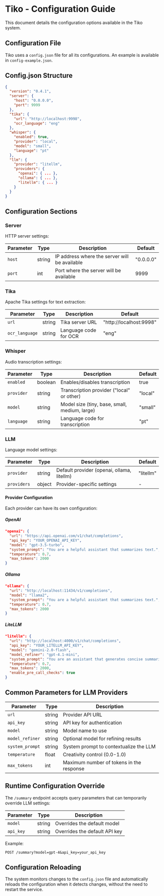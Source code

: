 # Tiko - Configuration Guide

This document details the configuration options available in the Tiko system.

## Configuration File

Tiko uses a `config.json` file for all its configurations. An example is available in `config-example.json`.

## Config.json Structure

```json
{
  "version": "0.4.1",
  "server": {
    "host": "0.0.0.0",
    "port": 9999
  },
  "tika": {
    "url": "http://localhost:9998",
    "ocr_language": "eng"
  },
  "whisper": {
    "enabled": true,
    "provider": "local",
    "model": "small",
    "language": "pt"
  },
  "llm": {
    "provider": "litellm",
    "providers": {
      "openai": { ... },
      "ollama": { ... },
      "litellm": { ... }
    }
  }
}
```

## Configuration Sections

### Server

HTTP server settings:

| Parameter | Type | Description | Default |
|-----------|------|-------------|---------|
| `host` | string | IP address where the server will be available | "0.0.0.0" |
| `port` | int | Port where the server will be available | 9999 |

### Tika

Apache Tika settings for text extraction:

| Parameter | Type | Description | Default |
|-----------|------|-------------|---------|
| `url` | string | Tika server URL | "http://localhost:9998" |
| `ocr_language` | string | Language code for OCR | "eng" |

### Whisper

Audio transcription settings:

| Parameter | Type | Description | Default |
|-----------|------|-------------|---------|
| `enabled` | boolean | Enables/disables transcription | true |
| `provider` | string | Transcription provider ("local" or other) | "local" |
| `model` | string | Model size (tiny, base, small, medium, large) | "small" |
| `language` | string | Language code for transcription | "pt" |

### LLM

Language model settings:

| Parameter | Type | Description | Default |
|-----------|------|-------------|---------|
| `provider` | string | Default provider (openai, ollama, litellm) | "litellm" |
| `providers` | object | Provider-specific settings | - |

#### Provider Configuration

Each provider can have its own configuration:

##### OpenAI

```json
"openai": {
  "url": "https://api.openai.com/v1/chat/completions",
  "api_key": "YOUR_OPENAI_API_KEY",
  "model": "gpt-3.5-turbo",
  "system_prompt": "You are a helpful assistant that summarizes text.",
  "temperature": 0.7,
  "max_tokens": 2000
}
```

##### Ollama

```json
"ollama": {
  "url": "http://localhost:11434/v1/completions",
  "model": "llama2",
  "system_prompt": "You are a helpful assistant that summarizes text.",
  "temperature": 0.7,
  "max_tokens": 2000
}
```

##### LiteLLM

```json
"litellm": {
  "url": "http://localhost:4000/v1/chat/completions",
  "api_key": "YOUR_LITELLM_API_KEY",
  "model": "gemini-2.0-flash",
  "model_refiner": "gpt-4.1-mini",
  "system_prompt": "You are an assistant that generates concise summaries of legal texts. When summarizing, produce a single response without headers or redundant information.",
  "temperature": 0.7,
  "max_tokens": 2000,
  "enable_pre_call_checks": true
}
```

## Common Parameters for LLM Providers

| Parameter | Type | Description |
|-----------|------|-------------|
| `url` | string | Provider API URL |
| `api_key` | string | API key for authentication |
| `model` | string | Model name to use |
| `model_refiner` | string | Optional model for refining results |
| `system_prompt` | string | System prompt to contextualize the LLM |
| `temperature` | float | Creativity control (0.0-1.0) |
| `max_tokens` | int | Maximum number of tokens in the response |

## Runtime Configuration Override

The `/summary` endpoint accepts query parameters that can temporarily override LLM settings:

| Parameter | Type | Description |
|-----------|------|-------------|
| `model` | string | Overrides the default model |
| `api_key` | string | Overrides the default API key |

Example:
```
POST /summary?model=gpt-4&api_key=your_api_key
```

## Configuration Reloading

The system monitors changes to the `config.json` file and automatically reloads the configuration when it detects changes, without the need to restart the service.